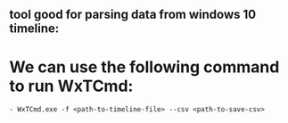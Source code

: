 ## tool good for parsing data from windows 10 timeline:

# We can use the following command to run WxTCmd:
    - WxTCmd.exe -f <path-to-timeline-file> --csv <path-to-save-csv>